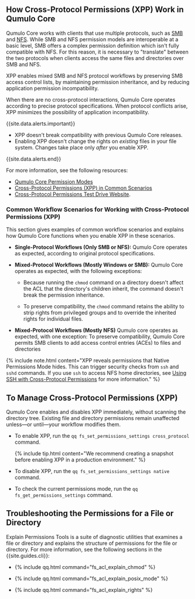 ## How Cross-Protocol Permissions (XPP) Work in Qumulo Core
Qumulo Core works with clients that use multiple protocols, such as [SMB](../smb/) and [NFS](../nfs/). While SMB and NFS permission models are interoperable at a basic level, SMB offers a complex permission definition which isn't fully compatible with NFS. For this reason, it is necessary to "translate" between the two protocols when clients access the same files and directories over SMB and NFS.

XPP enables mixed SMB and NFS protocol workflows by preserving SMB access control lists, by maintaining permission inheritance, and by reducing application permission incompatibility.

When there are no cross-protocol interactions, Qumulo Core operates according to precise protocol specifications. When protocol conflicts arise, XPP minimizes the possibility of application incompatibility.

{{site.data.alerts.important}}
<ul>
  <li>XPP doesn't break compatibility with previous Qumulo Core releases.</li>
  <li>Enabling XPP doesn't change the rights on <em>existing</em> files in your file system. Changes take place only <em>after</em> you enable XPP.</li>
</ul>
{{site.data.alerts.end}}

For more information, see the following resources:

* [Qumulo Core Permission Modes](https://care.qumulo.com/hc/en-us/articles/360020318054)
* [Cross-Protocol Permissions (XPP) in Common Scenarios](https://care.qumulo.com/s/article/Cross-Protocol-Permissions-XPP-in-Common-Scenarios)
* [Cross-Protocol Permissions Test Drive Website](https://sites.google.com/qumulo.com/xpp-test-drive).

### Common Workflow Scenarios for Working with Cross-Protocol Permissions (XPP)
This section gives examples of common workflow scenarios and explains how Qumulo Core functions when you enable XPP in these scenarios.

* **Single-Protocol Workflows (Only SMB or NFS):** Qumulo Core operates as expected, according to original protocol specifications.

* **Mixed-Protocol Workflows (Mostly Windows or SMB):** Qumulo Core operates as expected, with the following exceptions:

  * Because running the `chmod` command on a directory doesn't affect the ACL that the directory's children inherit, the command doesn't break the permission inheritance.
    
  * To preserve compatibility, the `chmod` command retains the ability to strip rights from privileged groups and to override the inherited rights for individual files.

* **Mixed-Protocol Workflows (Mostly NFS)** Qumulo core operates as expected, with one exception: To preserve compatibility, Qumulo Core permits SMB clients to add access control entries (ACEs) to files and directories
 
{% include note.html content="XPP reveals permissions that Native Permissions Mode hides. This can trigger security checks from `ssh` and `sshd` commands. If you use `ssh` to access NFS home directories, see [Using SSH with Cross-Protocol Permissions](https://care.qumulo.com/hc/en-us/articles/360022920274) for more information." %}


## To Manage Cross-Protocol Permissions (XPP)
Qumulo Core enables and disables XPP immediately, without scanning the directory tree. Existing file and directory permissions remain unaffected unless&mdash;or until&mdash;your workflow modifies them.

* To enable XPP, run the `qq fs_set_permissions_settings cross_protocol` command.

  {% include tip.html content="We recommend creating a snapshot before enabling XPP in a production environment." %}

* To disable XPP, run the `qq fs_set_permissions_settings native` command.

* To check the current permissions mode, run the `qq fs_get_permissions_settings` command.


## Troubleshooting the Permissions for a File or Directory
Explain Permissions Tools is a suite of diagnostic utilities that examines a file or directory and explains the structure of permissions for the file or directory. For more information, see the following sections in the {{site.guides.cli}}:

* {% include qq.html command="fs_acl_explain_chmod" %}

* {% include qq.html command="fs_acl_explain_posix_mode" %}

* {% include qq.html command="fs_acl_explain_rights" %}
